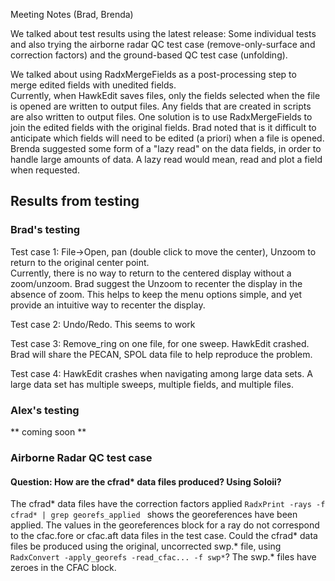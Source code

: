 Meeting Notes (Brad, Brenda)

We talked about test results using the latest release:  Some individual tests and also trying the airborne radar QC test case 
(remove-only-surface and correction factors)
and the ground-based QC test case (unfolding).

We talked about using RadxMergeFields as a post-processing step to merge edited fields with unedited fields.  
Currently, when HawkEdit saves files, only the fields selected when the file is opened are written to output files.
Any fields that are created in scripts are also written to output files.  One solution is to use RadxMergeFields
to join the edited fields with the original fields.  Brad noted that is it difficult to 
anticipate which fields will need to be edited (a priori) when a file is opened.  Brenda suggested some form
of a "lazy read" on the data fields, in order to handle large amounts of data.  A lazy read would mean, read and plot
a field when requested.  

## Results from testing

### Brad's testing
Test case 1: File->Open, pan (double click to move the center), Unzoom to return to the original center point.  
Currently, there is no way to return to the centered display without a zoom/unzoom.  Brad suggest the Unzoom
to recenter the display in the absence of zoom.  This helps to keep the menu options simple, and yet provide
an intuitive way to recenter the display.

Test case 2: Undo/Redo. This seems to work

Test case 3: Remove_ring on one file, for one sweep.  HawkEdit crashed.  Brad will share the PECAN, SPOL data file
to help reproduce the problem.

Test case 4: HawkEdit crashes when navigating among large data sets.  A large data set has multiple sweeps, multiple
fields, and multiple files.

### Alex's testing
** coming soon **

### Airborne Radar QC test case
#### Question:  How are the cfrad* data files produced?  Using Soloii?
The cfrad* data files have the correction factors applied 
```RadxPrint -rays -f cfrad* | grep georefs_applied ```
shows the georeferences have been applied.  The values in the georeferences block for a ray do not correspond to the
cfac.fore or cfac.aft data files in the test case.  Could the cfrad* data files be produced using the original, 
uncorrected swp.* file, using ```RadxConvert -apply_georefs -read_cfac... -f swp*```?  The swp.* files have zeroes 
in the CFAC block.  

